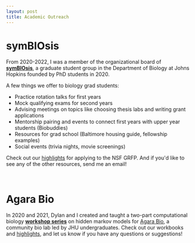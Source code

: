 ```yaml
---
layout: post
title: Academic Outreach
---
```


# symBIOsis

From 2020-2022, I was a member of the organizational board of **[symBIOsis](https://sites.krieger.jhu.edu/symbiosis/)**, a graduate student group in the Department of Biology at Johns Hopkins founded by PhD students in 2020.

A few things we offer to biology grad students:

* Practice rotation talks for first years
* Mock qualifying exams for second years
* Advising meetings on topics like choosing thesis labs and writing grant applications
* Mentorship pairing and events to connect first years with upper year students (Biobuddies)
* Resources for grad school (Baltimore housing guide, fellowship examples)
* Social events (trivia nights, movie screenings)

Check out our [highlights](https://twitter.com/saracarioscia/status/1567917420232441857?ref_src=twsrc%5Etfw) for applying to the NSF GRFP. And if you'd like to see any of the other resources, send me an email! 

<br />

# Agara Bio 

In 2020 and 2021, Dylan and I created and taught a two-part computational biology **[workshop series](https://github.com/scarioscia/hmm_workshop)** on hidden markov models for [Agara Bio](https://www.agarabio.org/), a community bio lab led by JHU undergraduates. Check out our workbooks and [highlights](https://twitter.com/saracarioscia/status/1364238709869207552?ref_src=twsrc%5Etfw), and let us know if you have any questions or suggestions! 